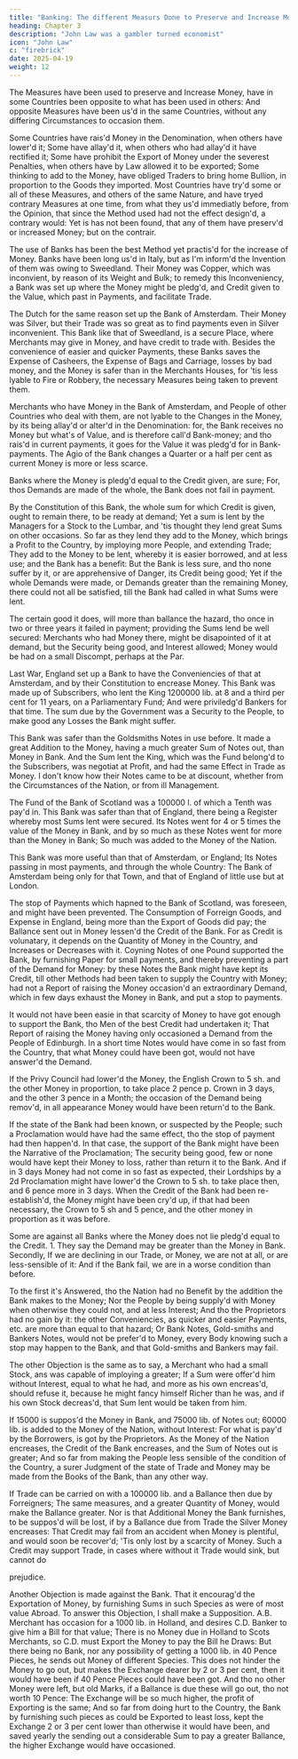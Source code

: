 ```yaml
---
title: "Banking: The different Measurs Done to Preserve and Increase Money"
heading: Chapter 3
description: "John Law was a gambler turned economist"
icon: "John Law"
c: "firebrick"
date: 2025-04-19
weight: 12
---
```




The Measures have been used to preserve and Increase Money, have in some Countries been opposite to what has been used in others: And opposite Measures have been us'd in the same Countries, without any differing Circumstances to occasion them.

Some Countries have rais'd Money in the Denomination, when others have lower'd it; Some have allay'd it, when others who had allay'd it have rectified it; Some have prohibit the Export of Money under the severest Penalties, when others have by Law allowed it to be exported; Some thinking to add to the Money, have obliged Traders to bring home Bullion, in proportion to the Goods they imported. Most Countries have try'd some or all of these Measures, and others of the same Nature, and have tryed contrary Measures at one time, from what they us'd immediatly before, from the Opinion, that since the Method used had not the effect design'd, a contrary would: Yet is has not been found, that any of them have preserv'd or increased Money; but on the contrair.

The use of Banks has been the best Method yet practis'd for the increase of Money. Banks have been long us'd in Italy, but as I'm inform'd the Invention of them was owing to Sweedland. Their Money was Copper, which was inconvient, by reason of its Weight and Bulk; to remedy this Inconveniency, a Bank was set up where the Money might be pledg'd, and Credit given to the Value, which past in Payments, and facilitate Trade.

The Dutch for the same reason set up the Bank of Amsterdam. Their Money was Silver, but their Trade was so great as to find payments even in Silver inconvenient. This Bank like that of Sweedland, is a secure Place, where Merchants may give in Money, and have credit to trade with. Besides the convenience of easier and quicker Payments, these Banks saves the Expense of Casheers, the Expense of Bags and Carriage, losses by bad money, and the Money is safer than in the Merchants Houses, for 'tis less lyable to Fire or Robbery, the necessary Measures being taken to prevent them.

Merchants who have Money in the Bank of Amsterdam, and People of other Countries who deal with them, are not lyable to the Changes in the Money, by its being allay'd or alter'd in the Denomination: for, the Bank receives no Money but what's of Value, and is therefore call'd Bank-money; and tho rais'd in current payments, it goes for the Value it was pledg'd for in Bank-payments. The Agio of the Bank changes a Quarter or a half per cent as current Money is more or less scarce.

Banks where the Money is pledg'd equal to the Credit given, are sure; For, thos Demands are made of the whole, the Bank does not fail in payment.

By the Constitution of this Bank, the whole sum for which Credit is given, ought to remain there, to be ready at demand; Yet a sum is lent by the Managers for a Stock to the Lumbar, and 'tis thought they lend great Sums on other occasions. So far as they lend they add to the Money, which brings a Profit to the Country, by imploying more People, and extending Trade; They add to the Money to be lent, whereby it is easier borrowed, and at less use; and the Bank has a benefit: But the Bank is less sure, and tho none suffer by it, or are apprehensive of Danger, its Credit being good; Yet if the whole Demands were made, or Demands greater than the remaining Money, there could not all be satisfied, till the Bank had called in what Sums were lent.

The certain good it does, will more than ballance the hazard, tho once in two or three years it failed in payment; providing the Sums lend be well secured: Merchants who had Money there, might be disapointed of it at demand, but the Security being good, and Interest allowed; Money would be had on a small Discompt, perhaps at the Par.

Last War, England set up a Bank to have the Conveniencies of that at Amsterdam, and by their Constitution to encrease Money. This Bank was made up of Subscribers, who lent the King 1200000 lib. at 8 and a third per cent for 11 years, on a Parliamentary Fund; And were priviledg'd Bankers for that time. The sum due by the Government was a Security to the People, to make good any Losses the Bank might suffer.

This Bank was safer than the Goldsmiths Notes in use before. It made a great Addition to the Money, having a much greater Sum of Notes out, than Money in Bank. And the Sum lent the King, which was the Fund belong'd to the Subscribers, was negotiat at Profit, and had the same Effect in Trade as Money. I don't know how their Notes came to be at discount, whether from the Circumstances of the Nation, or from ill Management.

The Fund of the Bank of Scotland was a 100000 l. of which a Tenth was pay'd in. This Bank was safer than that of England, there being a Register whereby most Sums lent were secured. Its Notes went for 4 or 5 times the value of the Money in Bank, and by so much as these Notes went for more than the Money in Bank; So much was added to the Money of the Nation.

This Bank was more useful than that of Amsterdam, or England; Its Notes passing in most payments, and through the whole Country: The Bank of Amsterdam being only for that Town, and that of England of little use but at London.

The stop of Payments which hapned to the Bank of Scotland, was foreseen, and might have been prevented. The Consumption of Forreign Goods, and Expense in England, being more than the Export of Goods did pay; the Ballance sent out in Money lessen'd the Credit of the Bank. For as Credit is volunatary, it depends on the Quantity of Money in the Country, and Increases or Decreases with it. Coyning Notes of one Pound supported the Bank, by furnishing Paper for small payments, and thereby preventing a part of the Demand for Money: by these Notes the Bank might have kept its Credit, till other Methods had been taken to supply the Country with Money; had not a Report of raising the Money occasion'd an extraordinary Demand, which in few days exhaust the Money in Bank, and put a stop to payments.

It would not have been easie in that scarcity of Money to have got enough to support the Bank, tho Men of the best Credit had undertaken it; That Report of raising the Money having only occasioned a Demand from the People of Edinburgh. In a short time Notes would have come in so fast from the Country, that what Money could have been got, would not have answer'd the Demand.

If the Privy Council had lower'd the Money, the English Crown to 5 sh. and the other Money in proportion, to take place 2 pence p. Crown in 3 days, and the other 3 pence in a Month; the occasion of the Demand being remov'd, in all appearance Money would have been return'd to the Bank.

If the state of the Bank had been known, or suspected by the People; such a Proclamation would have had the same effect, tho the stop of payment had then happen'd. In that case, the support of the Bank might have been the Narrative of the Proclamation; The security being good, few or none would have kept their Money to loss, rather than return it to the Bank. And if in 3 days Money had not come in so fast as expected, their Lordships by a 2d Proclamation might have lower'd the Crown to 5 sh. to take place then, and 6 pence more in 3 days. When the Credit of the Bank had been re-establish'd, the Money might have been cry'd up, if that had been necessary, the Crown to 5 sh and 5 pence, and the other money in proportion as it was before.

Some are against all Banks where the Money does not lie pledg'd equal to the Credit. 1. They say the Demand may be greater than the Money in Bank. Secondly, If we are declining in our Trade, or Money, we are not at all, or are less-sensible of it: And if the Bank fail, we are in a worse condition than before.

To the first it's Answered, tho the Nation had no Benefit by the addition the Bank makes to the Money; Nor the People by being supply'd with Money when otherwise they could not, and at less Interest; And tho the Proprietors had no gain by it: the other Conveniencies, as quicker and easier Payments, etc. are more than equal to that hazard; Or Bank Notes, Gold-smiths and Bankers Notes, would not be prefer'd to Money, every Body knowing such a stop may happen to the Bank, and that Gold-smiths and Bankers may fail.

The other Objection is the same as to say, a Merchant who had a small Stock, ans was capable of imploying a greater; If a Sum were offer'd him without Interest, equal to what he had, and more as his own encreas'd, should refuse it, because he might fancy himself Richer than he was, and if his own Stock decreas'd, that Sum lent would be taken from him.

If 15000 is suppos'd the Money in Bank, and 75000 lib. of Notes out; 60000 lib. is added to the Money of the Nation, without Interest: For what is pay'd by the Borrowers, is got by the Proprietors. As the Money of the Nation encreases, the Credit of the Bank encreases, and the Sum of Notes out is greater; And so far from making the People less sensible of the condition of the Country, a surer Judgment of the state of Trade and Money may be made from the Books of the Bank, than any other way.

If Trade can be carried on with a 100000 lib. and a Ballance then due by Forreigners; The same measures, and a greater Quantity of Money, would make the Ballance greater. Nor is that Additional Money the Bank furnishes, to be suppos'd will be lost, if by a Ballance due from Trade the Silver Money encreases: That Credit may fail from an accident when Money is plentiful, and would soon be recover'd; 'Tis only lost by a scarcity of Money. Such a Credit may support Trade, in cases where without it Trade would sink, but cannot do

prejudice.

Another Objection is made against the Bank. That it encourag'd the Exportation of Money, by furnishing Sums in such Species as were of most value Abroad. To answer this Objection, I shall make a Supposition. A.B. Merchant has occasion for a 1000 lib. in Holland, and desires C.D. Banker to give him a Bill for that value; There is no Money due in Holland to Scots Merchants, so C.D. must Export the Money to pay the Bill he Draws: But there being no Bank, nor any possibility of getting a 1000 lib. in 40 Pence Pieces, he sends out Money of different Species. This does not hinder the Money to go out, but makes the Exchange dearer by 2 or 3 per cent, then it would have been if 40 Pence Pieces could have been got. And tho no other Money were left, but old Marks, if a Ballance is due these will go out, tho not worth 10 Pence: The Exchange will be so much higher, the profit of Exporting is the same; And so far from doing hurt to the Country, the Bank by furnishing such pieces as could be Exported to least loss, kept the Exchange 2 or 3 per cent lower than otherwise it would have been, and saved yearly the sending out a considerable Sum to pay a greater Ballance, the higher Exchange would have occasioned.

